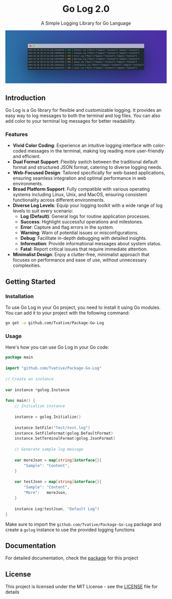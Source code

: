 <div align="center">
  <h1>Go Log 2.0</h1>
  <p>A Simple Logging Library for Go Language</p>

  ![Go Log Package](.readme/screen-shot.jpg)
</div>

## Introduction

Go Log is a Go library for flexible and customizable logging. It
provides an easy way to log messages to both the terminal and log files.
You can also add color to your terminal log messages for better readability.

### Features

- **Vivid Color Coding**: Experience an intuitive logging interface with color-coded messages in the terminal, making
  log reading more user-friendly and efficient.
- **Dual Format Support**: Flexibly switch between the traditional default format and structured JSON format, catering
  to diverse logging needs.
- **Web-Focused Design**: Tailored specifically for web-based applications, ensuring seamless integration and optimal
  performance in web environments.
- **Broad Platform Support**: Fully compatible with various operating systems including Linux, Unix, and MacOS, ensuring
  consistent functionality across different environments.
- **Diverse Log Levels**: Equip your logging toolkit with a wide range of log levels to suit every scenario:
    - **Log (Default)**: General logs for routine application processes.
    - **Success**: Highlight successful operations and milestones.
    - **Error**: Capture and flag errors in the system.
    - **Warning**: Warn of potential issues or misconfigurations.
    - **Debug**: Facilitate in-depth debugging with detailed insights.
    - **Information**: Provide informational messages about system status.
    - **Fatal**: Report critical issues that require immediate attention.
- **Minimalist Design**: Enjoy a clutter-free, minimalist approach that focuses on performance and ease of use, without
  unnecessary complexities.

## Getting Started

### Installation

To use Go Log in your Go project, you need to install it using Go modules.
You can add it to your project with the following command:

```bash
go get -u github.com/Tvative/Package-Go-Log
```

### Usage

Here's how you can use Go Log in your Go code:

```go
package main

import "github.com/Tvative/Package-Go-Log"

// Create an instance

var instance *golog.Instance

func main() {
	// Initialize instance

	instance = golog.Initialize()

	instance.SetFile("Test/test.log")
	instance.SetFileFormat(golog.DefaultFormat)
	instance.SetTerminalFormat(golog.JsonFormat)

	// Generate sample log message

	var moreJson = map[string]interface{}{
		"Sample": "Content",
	}

	var testJson = map[string]interface{}{
		"Sample": "Content",
		"More":   moreJson,
	}

	instance.Log(testJson, "Default Log")
}
```

Make sure to import the `github.com/Tvative/Package-Go-Log` package and create a `golog` instance to use
the provided logging functions

## Documentation

For detailed documentation, check the [package](https://pkg.go.dev/github.com/Tvative/Package-Go-Log) for this project

## License

This project is licensed under the MIT License - see the [LICENSE](LICENSE) file for details
